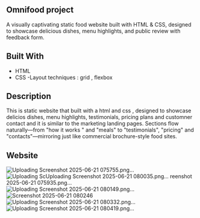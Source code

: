 ## Omnifood project

A visually captivating static food website built with HTML & CSS, designed to showcase delicious dishes, menu highlights, and public review with feedback form.

## Built With
- HTML
- CSS
-Layout techniques : grid , flexbox

## Description
This is static website that built with a html and css , designed to showcase delicios dishes, menu highlights, testimonials, pricing plans and customner contact and it is similar to the marketing landing pages. Sections flow naturally—from "how it works " and "meals" to "testimonials", "pricing" and "contacts"—mirroring  just like commercial brochure-style food sites.

## Website 

![Uploading Screenshot 2025-06-21 075755.png…]()![Uploading Sc![Uploading Screenshot 2025-06-21 080035.png…]()
reenshot 2025-06-21 075935.png…]()![Uploading Screenshot 2025-06-21 080149.png…]()![Screenshot 2025-06-21 080246](https://github.com/user-attachments/assets/24f1e7cb-a955-42fc-8b80-094d5a2ba757)![Uploading Screenshot 2025-06-21 080332.png…]()
![Uploading Screenshot 2025-06-21 080419.png…]()




